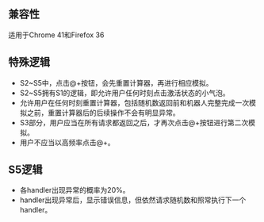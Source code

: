 ## 兼容性

适用于Chrome 41和Firefox 36

## 特殊逻辑

* S2~S5中，点击@+按钮，会先重置计算器，再进行相应模拟。
* S2~S5拥有S1的逻辑，即允许用户任何时刻点击激活状态的小气泡。
* 允许用户在任何时刻重置计算器，包括随机数返回前和机器人完整完成一次模拟之前，重置计算器后的后续操作不会有明显异常。
* S3部分，用户应当在所有请求都返回之后，才再次点击@+按钮进行第二次模拟。
* 用户不应当以高频率点击@+。

## S5逻辑

* 各handler出现异常的概率为20%。
* handler出现异常后，显示错误信息，但依然请求随机数和照常执行下一个handler。
